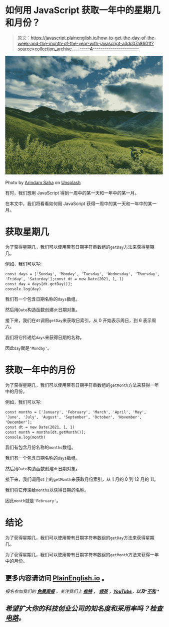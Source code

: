 # 如何用 JavaScript 获取一年中的星期几和月份？

> 原文：<https://javascript.plainenglish.io/how-to-get-the-day-of-the-week-and-the-month-of-the-year-with-javascript-a3dc07a8601f?source=collection_archive---------4----------------------->

![](img/a83510f7fdccf4a80ba8ddd742048e8b.png)

Photo by [Arindam Saha](https://unsplash.com/@flux_culture?utm_source=medium&utm_medium=referral) on [Unsplash](https://unsplash.com?utm_source=medium&utm_medium=referral)

有时，我们想用 JavaScript 得到一周中的某一天和一年中的某一月。

在本文中，我们将看看如何用 JavaScript 获得一周中的某一天和一年中的某一月。

# 获取星期几

为了获得星期几，我们可以使用带有日期字符串数组的`getDay`方法来获得星期几。

例如，我们可以写:

```
const days = ['Sunday', 'Monday', 'Tuesday', 'Wednesday', 'Thursday', 'Friday', 'Saturday'];const dt = new Date(2021, 1, 1)
const day = days[dt.getDay()];
console.log(day)
```

我们有一个包含日期名称的`days`数组。

然后用`Date`构造函数创建`dt`日期对象。

接下来，我们在`dt`调用`getDay`来获取日索引，从 0 开始表示周日，到 6 表示周六。

我们将它传递给`days`来获得日期的名称。

因此`day`就是`'Monday'`。

# 获取一年中的月份

为了获得星期几，我们可以使用带有日期字符串数组的`getMonth`方法来获得一年中的月份。

例如，我们可以写:

```
const months = ['January', 'February', 'March', 'April', 'May', 'June', 'July', 'August', 'September', 'October', 'November', 'December'];
const dt = new Date(2021, 1, 1)
const month = months[dt.getMonth()];
console.log(month)
```

我们有包含月份名称的`months`数组。

我们有一个包含日期名称的`days`数组。

然后用`Date`构造函数创建`dt`日期对象。

接下来，我们调用`dt`上的`getMonth`来获取月份索引，从 1 月的 0 到 12 月的 11。

我们将它传递给`months`以获得日期的名称。

因此`month`就是`'February'`。

# 结论

为了获得星期几，我们可以使用带有日期字符串数组的`getDay`方法来获得星期几。

为了获得星期几，我们可以使用带有日期字符串数组的`getMonth`方法来获得一年中的月份。

## 更多内容请访问 [PlainEnglish.io](https://plainenglish.io/) 。

*报名参加我们的* [***免费周报***](http://newsletter.plainenglish.io/) *。关注我们上* [***推特***](https://twitter.com/inPlainEngHQ) ， [***领英***](https://www.linkedin.com/company/inplainenglish/) ***，***[***YouTube***](https://www.youtube.com/channel/UCtipWUghju290NWcn8jhyAw)***，以及****[***不和***](https://discord.gg/GtDtUAvyhW) *

## *希望扩大你的科技创业公司的知名度和采用率吗？检查[电路](https://circuit.ooo/?utm=publication-post-cta)。*